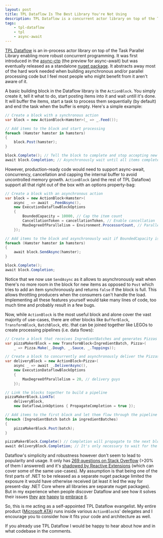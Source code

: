```yaml
---
layout: post
title: TPL Dataflow Is The Best Library You're Not Using
description: TPL Dataflow is a concurrent actor library on top of the TPL. It's simple and efficient and not enough people are using it.
tags:
    - tpl-dataflow
    - tpl
    - async-await
---
```


[TPL Dataflow](https://msdn.microsoft.com/en-us/library/hh228603(v=vs.110).aspx) is an in-process actor library on top of the Task Parallel Library enabling more robust concurrent programming. It was first introduced in the [async-ctp](https://blogs.msdn.microsoft.com/csharpfaq/2010/10/28/whats-next-in-c-get-ready-for-async/) (the preview for async-await) but was eventually released as a standalone [nuget package](https://www.nuget.org/packages/Microsoft.Tpl.Dataflow). It abstracts away most of the hard work needed when building asynchronous and/or parallel processing code but I feel most people who might benefit from it aren't aware of it.
<!--more-->

A basic building block in the Dataflow library is the `ActionBlock`. You simply create it, tell it what to do, start posting items into it and wait untill it's done. It will buffer the items, start a task to process them sequentially (by default) and end the task when the buffer is empty. Here's a simple example:

```csharp
// Create a block with a synchronous action
var block = new ActionBlock<Hamster>(_ => _.Feed());

// Add items to the block and start processing
foreach (Hamster hamster in hamsters)
{
    block.Post(hamster);
}

block.Complete(); // Tell the block to complete and stop accepting new items
await block.Completion; // Asynchronously wait until all items completed processing
```

However, production-ready code would need to support async-await, concurrency, cancellation and capping the internal buffer to avoid uncontrolled memory growth. `ActionBlock` (and the rest of TPL Dataflow) support all that right out of the box with an options property-bag:

```csharp
// Create a block with an asynchronous action
var block = new ActionBlock<Hamster>(
    async _ => await _.FeedAsync(),
    new ExecutionDataflowBlockOptions
    {
        BoundedCapacity = 10000, // Cap the item count
        CancellationToken = cancellationToken, // Enable cancellation
        MaxDegreeOfParallelism = Environment.ProcessorCount, // Parallelize on all cores
    });

// Add items to the block and asynchronously wait if BoundedCapacity is reached
foreach (Hamster hamster in hamsters)
{
    await block.SendAsync(hamster);
}

block.Complete();
await block.Completion;
```

Notice that we now use `SendAsync` as it allows to asynchronously wait when there's no more room in the block for new items as opposed to `Post` which tries to add an item synchronously and returns `false` if the block is full. This allows throttling producers when the consumers can't handle the load. Implementing all these features yourself would take many lines of code, too much time and probably result in a few bugs.

Now, while `ActionBlock` is the most useful block and alone cover the vast majority of use-cases, there are other blocks like `BufferBlock`, `TransformBlock`, `BatchBlock`, etc. that can be joined together like LEGOs to create processing pipelines (i.e. data flows):

```csharp
// Create a block that receives IngredientBatches and generates Pizzas
var pizzaMakerBlock = new TransformBlock<IngredientBatch, Pizza>(
    _ => Pizza.Make(_.Dough, _.Sauce, _.Toppings));

// Create a block to concurrently and asynchronously deliver the Pizzas
var deliveryBlock = new ActionBlock<Pizza>(
    async _ => await _.DeliverAsync(),
    new ExecutionDataflowBlockOptions
    {
        MaxDegreeOfParallelism = 20, // delivery guys
    });

// Link the blocks together to build a pipeline
pizzaMakerBlock.LinkTo(
    deliveryBlock, 
    new DataflowLinkOptions { PropagateCompletion = true });

// Add items to the first block and let them flow through the pipeline
foreach (IngredientBatch batch in ingredientBatches)
{
    pizzaMakerBlock.Post(batch);
}

pizzaMakerBlock.Complete() // Completion will propagate to the next block in the pipe
await deliveryBlock.Completion; // It's only necessary to wait for the last block
```

Dataflow's simplicity and robustness however don't seem to lead to popularity and usage. It only has [269 questions on Stack Overflow](http://stackoverflow.com/questions/tagged/tpl-dataflow) (>20% of them I answered) and it's [shadowed by Reactive Extensions](https://www.google.co.uk/trends/explore#q=tpl%20dataflow%2C%20reactive%20extensions&cmpt=q&tz=Etc%2FGMT-3) (which can cover some of the same use-cases). My assumption is that being one of the first parts of .NET to be released as a separate nuget package limited the exposure it would have otherwise received (at least it led the way for present-day .NET Core where all libraries are separate nuget packages). But in my experience when people discover Dataflow and see how it solves their issues [they](http://stackoverflow.com/a/24966167/885318) [are](http://stackoverflow.com/a/35686494/885318) [happy](http://stackoverflow.com/a/34843290/885318) [to](http://stackoverflow.com/a/34361999/885318) [embrace](http://stackoverflow.com/a/27842076/885318) [it](http://stackoverflow.com/a/26009467/885318).

So, this is me acting as a self-appointed TPL Dataflow evangelist. My entire product ([Microsoft ATA](https://www.microsoft.com/en-us/server-cloud/products/advanced-threat-analytics/overview.aspx)) runs inside various `ActionBlock`s' delegates and I encourage you to consider how it fits your code and architecture as well. 

If you already use TPL Dataflow I would be happy to hear about how and in what codebase in the comments.